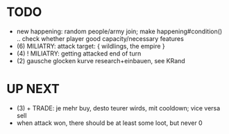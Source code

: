 
# TODO

* new happening: random people/army join; make happening#condition() .. check whether player good capacity/necessary features
* (6) MILIATRY: attack target: { wildlings, the empire }
* (4) ! MILIATRY: getting attacked end of turn
* (2) gausche glocken kurve research+einbauen, see KRand

# UP NEXT

* (3) + TRADE: je mehr buy, desto teurer wirds, mit cooldown; vice versa sell
* when attack won, there should be at least some loot, but never 0
